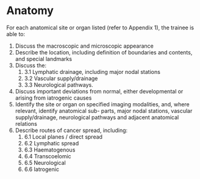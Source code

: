 
# Anatomy

For each anatomical site or organ listed (refer to Appendix 1), the trainee is able to:
1. Discuss the macroscopic and microscopic appearance
2. Describe the location, including definition of boundaries and contents, and special landmarks
3. Discuss the:
    1. 3.1 Lymphatic drainage, including major nodal stations
    2. 3.2 Vascular supply/drainage
    3. 3.3 Neurological pathways.
4. Discuss important deviations from normal, either developmental or arising from iatrogenic causes
5. Identify the site or organ on specified imaging modalities, and, where relevant, identify anatomical sub- parts, major nodal stations, vascular supply/drainage, neurological pathways and adjacent anatomical relations
6. Describe routes of cancer spread, including:
    1. 6.1 Local planes / direct spread
    2. 6.2 Lymphatic spread
    3. 6.3 Haematogenous
    4. 6.4 Transcoelomic
    5. 6.5 Neurological
    6. 6.6 Iatrogenic
